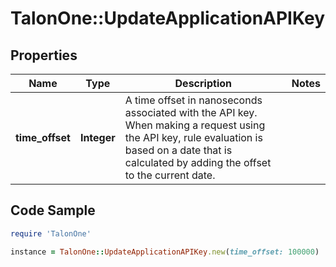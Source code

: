 # TalonOne::UpdateApplicationAPIKey

## Properties

Name | Type | Description | Notes
------------ | ------------- | ------------- | -------------
**time_offset** | **Integer** | A time offset in nanoseconds associated with the API key. When making a request using the API key, rule evaluation is based on a date that is calculated by adding the offset to the current date.  | 

## Code Sample

```ruby
require 'TalonOne'

instance = TalonOne::UpdateApplicationAPIKey.new(time_offset: 100000)
```


